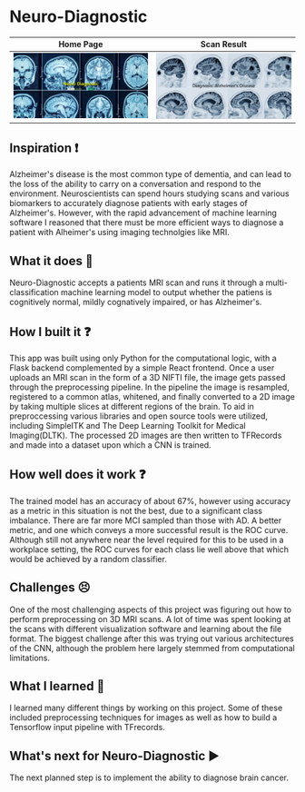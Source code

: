 # Neuro-Diagnostic

Home Page            |  Scan Result
:-------------------------:|:-------------------------:
![HomePage](assets/HomePage.JPG)  |  ![ScanResult](assets/ScanResult.JPG)

## Inspiration ❗
Alzheimer's disease is the most common type of dementia, and can lead to the loss of the ability to carry on a conversation and respond to the environment. Neuroscientists can spend hours studying scans and various biomarkers to accurately diagnose patients with early stages of Alzheimer's. However, with the rapid advancement of machine learning software I reasoned that there must be more efficient ways to diagnose a patient with Alheimer's using imaging technolgies like MRI.

## What it does 💭
Neuro-Diagnostic accepts a patients MRI scan and runs it through a multi-classification machine learning model to output whether the patiens is cognitively normal, mildly cognatively impaired, or has Alzheimer's. 

## How I built it ❓
This app was built using only Python for the computational logic, with a Flask backend complemented by a simple React frontend. Once a user uploads an MRI scan in the form of a 3D NIFTI file, the image gets passed through the preprocessing pipeline. In the pipeline the image is resampled, registered to a common atlas, whitened, and finally converted to a 2D image by taking multiple slices at different regions of the brain. To aid in preproccessing various libraries and open source tools were utilized, including SimpleITK and The Deep Learning Toolkit for Medical Imaging(DLTK). The processed 2D images are then written to TFRecords and made into a dataset upon which a CNN is trained. 

## How well does it work ❓
The trained model has an accuracy of about 67%, however using accuracy as a metric in this situation is not the best, due to a significant class imbalance. There are far more MCI sampled than those with AD. A better metric, and one which conveys a more successful result is the ROC curve. Although still not anywhere near the level required for this to be used in a workplace setting, the ROC curves for each class lie well above that which would be achieved by a random classifier. 

## Challenges 😣
One of the most challenging aspects of this project was figuring out how to perform preprocessing on 3D MRI scans. A lot of time was spent looking at the scans with different visualization software and learning about the file format. The biggest challenge after this was trying out various architectures of the CNN, although the problem here largely stemmed from computational limitations. 

## What I learned 🧠
I learned many different things by working on this project. Some of these included preprocessing techniques for images as well as how to build a Tensorflow input pipeline with TFrecords. 

## What's next for Neuro-Diagnostic ▶️
The next planned step is to implement the ability to diagnose brain cancer. 


